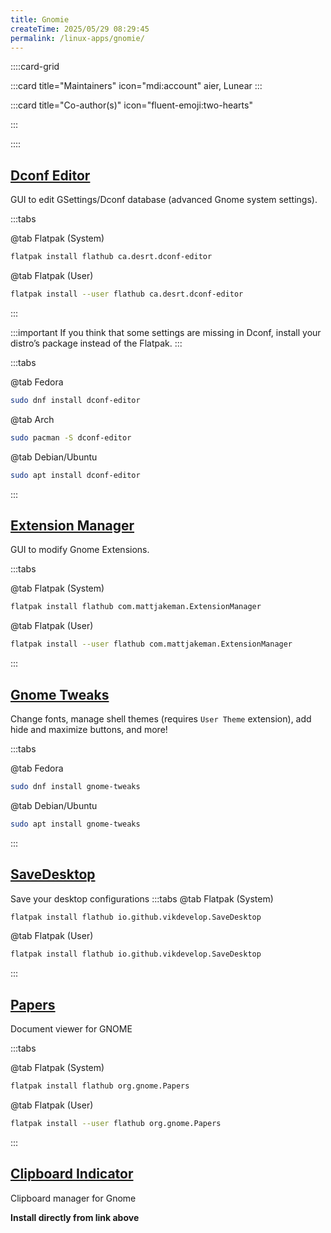 ```yaml
---
title: Gnomie
createTime: 2025/05/29 08:29:45
permalink: /linux-apps/gnomie/
---
```


::::card-grid

:::card title="Maintainers" icon="mdi:account"
aier, Lunear
:::

:::card title="Co-author(s)" icon="fluent-emoji:two-hearts"

<!-- add name here -->

:::

::::

## [Dconf Editor](https://flathub.org/apps/ca.desrt.dconf-editor)

GUI to edit GSettings/Dconf database (advanced Gnome system settings).

:::tabs

@tab Flatpak (System)

```bash
flatpak install flathub ca.desrt.dconf-editor
```

@tab Flatpak (User)

```bash
flatpak install --user flathub ca.desrt.dconf-editor
```

:::

:::important
If you think that some settings are missing in Dconf, install your distro’s package instead of the Flatpak.
:::

:::tabs

@tab Fedora

```bash
sudo dnf install dconf-editor
```

@tab Arch

```bash
sudo pacman -S dconf-editor
```

@tab Debian/Ubuntu

```bash
sudo apt install dconf-editor
```

:::

## [Extension Manager](https://flathub.org/apps/com.mattjakeman.ExtensionManager)

GUI to modify Gnome Extensions.

:::tabs

@tab Flatpak (System)

```bash
flatpak install flathub com.mattjakeman.ExtensionManager
```

@tab Flatpak (User)

```bash
flatpak install --user flathub com.mattjakeman.ExtensionManager
```

:::

## [Gnome Tweaks](https://github.com/GNOME/gnome-tweaks)

Change fonts, manage shell themes (requires `User Theme` extension), add hide and maximize buttons, and more!

:::tabs

@tab Fedora

```bash
sudo dnf install gnome-tweaks
```

@tab Debian/Ubuntu

```bash
sudo apt install gnome-tweaks
```

:::

## [SaveDesktop](https://flathub.org/apps/io.github.vikdevelop.SaveDesktop)

Save your desktop configurations
:::tabs
@tab Flatpak (System)

```bash
flatpak install flathub io.github.vikdevelop.SaveDesktop
```

@tab Flatpak (User)

```bash
flatpak install flathub io.github.vikdevelop.SaveDesktop
```

:::

<!-- ## [Pano - Clipboard Manager](https://extensions.gnome.org/extension/5278/pano/)
Gnome Extension, that provides a unique clipboard display.

:::tabs

@tab

```bash

``` -->

## [Papers](https://apps.gnome.org/Papers/)

Document viewer for GNOME

:::tabs

@tab Flatpak (System)

```bash
flatpak install flathub org.gnome.Papers
```

@tab Flatpak (User)

```bash
flatpak install --user flathub org.gnome.Papers
```

:::

## [Clipboard Indicator](https://extensions.gnome.org/extension/779/clipboard-indicator/)

Clipboard manager for Gnome

**Install directly from link above**
